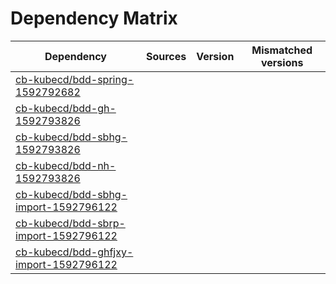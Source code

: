 # Dependency Matrix

Dependency | Sources | Version | Mismatched versions
---------- | ------- | ------- | -------------------
[cb-kubecd/bdd-spring-1592792682](https://github.com/cb-kubecd/bdd-spring-1592792682.git) |  | []() | 
[cb-kubecd/bdd-gh-1592793826](https://github.com/cb-kubecd/bdd-gh-1592793826.git) |  | []() | 
[cb-kubecd/bdd-sbhg-1592793826](https://github.com/cb-kubecd/bdd-sbhg-1592793826.git) |  | []() | 
[cb-kubecd/bdd-nh-1592793826](https://github.com/cb-kubecd/bdd-nh-1592793826.git) |  | []() | 
[cb-kubecd/bdd-sbhg-import-1592796122](https://github.com/cb-kubecd/bdd-sbhg-import-1592796122.git) |  | []() | 
[cb-kubecd/bdd-sbrp-import-1592796122](https://github.com/cb-kubecd/bdd-sbrp-import-1592796122.git) |  | []() | 
[cb-kubecd/bdd-ghfjxy-import-1592796122](https://github.com/cb-kubecd/bdd-ghfjxy-import-1592796122.git) |  | []() | 
